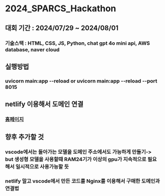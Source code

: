 # 2024_SPARCS_Hackathon

## 대회 기간 : 2024/07/29 ~ 2024/08/01

### 기술스택 : HTML, CSS, JS, Python, chat gpt 4o mini api, AWS database, naver cloud 


## 실행방법


### uvicorn main:app --reload or uvicorn main:app --reload --port 8015


## netlify 이용해서 도메인 연결

### [홈페이지](https://lambent-pudding-2cb550.netlify.app/)


## 향후 추가할 것

### vscode에서는 돌아가는 모델을 도메인 주소에서도 가능하게 만들기-> but 생성형 모델을 사용할때 RAM24기가 이상의 gpu가 지속적으로 필요해서 일시적으로 사용가능할 듯
### netlify 말고 vscode에서 만든 코드를 Nginx를 이용해서 구매한 도메인과 연결법



